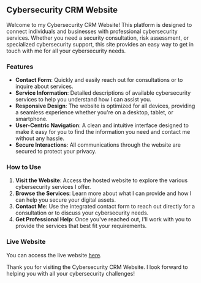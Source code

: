 ## Cybersecurity CRM Website

Welcome to my Cybersecurity CRM Website! This platform is designed to connect individuals and businesses with professional cybersecurity services. Whether you need a security consultation, risk assessment, or specialized cybersecurity support, this site provides an easy way to get in touch with me for all your cybersecurity needs.

### Features

- **Contact Form**: Quickly and easily reach out for consultations or to inquire about services.
- **Service Information**: Detailed descriptions of available cybersecurity services to help you understand how I can assist you.
- **Responsive Design**: The website is optimized for all devices, providing a seamless experience whether you're on a desktop, tablet, or smartphone.
- **User-Centric Navigation**: A clean and intuitive interface designed to make it easy for you to find the information you need and contact me without any hassle.
- **Secure Interactions**: All communications through the website are secured to protect your privacy.

### How to Use

1. **Visit the Website**: Access the hosted website to explore the various cybersecurity services I offer.
2. **Browse the Services**: Learn more about what I can provide and how I can help you secure your digital assets.
3. **Contact Me**: Use the integrated contact form to reach out directly for a consultation or to discuss your cybersecurity needs.
4. **Get Professional Help**: Once you've reached out, I'll work with you to provide the services that best fit your requirements.

### Live Website

You can access the live website [here](https://cybercrocs.netlify.app/). 

Thank you for visiting the Cybersecurity CRM Website. I look forward to helping you with all your cybersecurity challenges!
